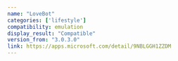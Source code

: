 ```yaml
---
name: "LoveBot"
categories: ['lifestyle']
compatibility: emulation
display_result: "Compatible"
version_from: "3.0.3.0"
link: https://apps.microsoft.com/detail/9NBLGGH1ZZDM
---
```

